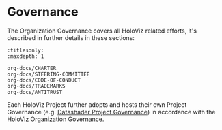 # Governance

The Organization Governance covers all HoloViz related efforts, it's described in further details in these sections:

```{toctree}
:titlesonly:
:maxdepth: 1

org-docs/CHARTER
org-docs/STEERING-COMMITTEE
org-docs/CODE-OF-CONDUCT
org-docs/TRADEMARKS
org-docs/ANTITRUST
```

Each HoloViz Project further adopts and hosts their own Project Governance (e.g. [Datashader Project Governance](https://github.com/holoviz/datashader/blob/main/doc/governance/project-doc/GOVERNANCE.md)) in accordance with the HoloViz Organization Governance.
